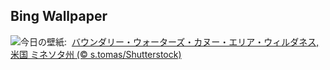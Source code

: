 ## Bing Wallpaper
![](https://www.bing.com/th?id=OHR.MinnesotaWaters_JA-JP5876109313_UHD.jpg&w=1000)今日の壁紙: &nbsp;[バウンダリー・ウォーターズ・カヌー・エリア・ウィルダネス, 米国 ミネソタ州 (© s.tomas/Shutterstock)](https://www.bing.com/th?id=OHR.MinnesotaWaters_JA-JP5876109313_UHD.jpg)
<br><br/>
